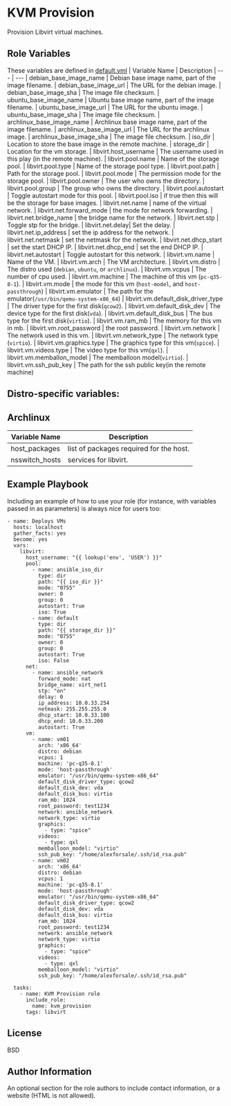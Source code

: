 KVM Provision
=========

Provision Libvirt virtual machines.

Role Variables
--------------

These variables are defined in [default.yml](./defaults/main.yml)
| Variable Name | Description
| --- | ---
| debian_base_image_name | Debian base image name, part of the image filename.
| debian_base_image_url | The URL for the debian image.
| debian_base_image_sha | The image file checksum.
| ubuntu_base_image_name | Ubuntu base image name, part of the image filename.
| ubuntu_base_image_url | The URL for the ubuntu image.
| ubuntu_base_image_sha | The image file checksum.
| archlinux_base_image_name | Archlinux base image name, part of the image filename.
| archlinux_base_image_url | The URL for the archlinux image.
| archlinux_base_image_sha | The image file checksum.
| iso_dir | Location to store the base image in the remote machine.
| storage_dir | Location for the vm storage.
| libvirt.host_username | The username used in this play (in the remote machine).
| libvirt.pool.name | Name of the storage pool.
| libvirt.pool.type | Name of the storage pool type.
| libvirt.pool.path | Path for the storage pool.
| libvirt.pool.mode | The permission mode for the storage pool.
| libvirt.pool.owner | The user who owns the directory.
| libvirt.pool.group | The group who owns the directory.
| libvirt.pool.autostart | Toggle autostart mode for this pool.
| libvirt.pool.iso | <boolean> if true then this will be the storage for base images.
| libvirt.net.name | name of the virtual network.
| libvirt.net.forward_mode | the mode for network forwarding.
| libvirt.net.bridge_name | the bridge name for the network.
| libvirt.net.stp | Toggle stp for the bridge.
| libvirt.net.delay| Set the delay.
| libvirt.net.ip_address | set the ip address for the network.
| libvirt.net.netmask | set the netmask for the network.
| libvirt.net.dhcp_start | set the start DHCP IP.
| libvirt.net.dhcp_end | set the end DHCP IP.
| libvirt.net.autostart | Toggle autostart for this network.
| libvirt.vm.name | Name of the VM.
| libvirt.vm.arch | The VM architecture.
| libvirt.vm.distro | The distro used (`debian`, `ubuntu`, or `archlinux`).
| libvirt.vm.vcpus | The number of cpu used.
| libvirt.vm.machine | The machine of this vm (`pc-q35-8-1`).
| libvirt.vm.mode | the mode for this vm (`host-model`, and `host-passthrough`)
| libvirt.vm.emulator | The path for the emulator(`/usr/bin/qemu-system-x86_64`)
| libvirt.vm.default_disk_driver_type | The driver type for the first disk(`qcow2`).
| libvirt.vm.default_disk_dev | The device type for the first disk(`vda`).
| libvirt.vm.default_disk_bus | The bus type for the first disk(`virtio`).
| libvirt.vm.ram_mb | The memory for this vm in mb.
| libvirt.vm.root_password | the root password.
| libvirt.vm.network | The network used in this vm.
| libvirt.vm.network_type | The network type (`virtio`).
| libvirt.vm.graphics.type | The graphics type for this vm(`spice`).
| libvirt.vm.videos.type | The video type for this vm(`qxl`).
| libvirt.vm.memballon_model | The memballoon model(`virtio`).
| libvirt.vm.ssh_pub_key | The path for the ssh public key(in the remote machine)

Distro-specific variables:
-------------------------

Archlinux
---------
| Variable Name | Description
| --- | ---
| host_packages | list of packages required for the host.
| nsswitch_hosts | services for libvirt.

Example Playbook
----------------

Including an example of how to use your role (for instance, with variables passed in as parameters) is always nice for users too:

    - name: Deploys VMs
      hosts: localhost
      gather_facts: yes
      become: yes
      vars:
        libvirt:
          host_username: "{{ lookup('env', 'USER') }}"
          pool:
            - name: ansible_iso_dir
              type: dir
              path: "{{ iso_dir }}"
              mode: "0755"
              owner: 0
              group: 0
              autostart: True
              iso: True
            - name: default
              type: dir
              path: "{{ storage_dir }}"
              mode: "0755"
              owner: 0
              group: 0
              autostart: True
              iso: False
          net:
            - name: ansible_network
              forward_mode: nat
              bridge_name: virt_net1
              stp: "on"
              delay: 0
              ip_address: 10.0.33.254
              netmask: 255.255.255.0
              dhcp_start: 10.0.33.100
              dhcp_end: 10.0.33.200
              autostart: True
          vm:
            - name: vm01
              arch: 'x86_64'
              distro: debian
              vcpus: 1
              machine: 'pc-q35-8.1'
              mode: 'host-passthrough'
              emulator: "/usr/bin/qemu-system-x86_64"
              default_disk_driver_type: qcow2
              default_disk_dev: vda
              default_disk_bus: virtio
              ram_mb: 1024
              root_password: test1234
              network: ansible_network
              network_type: virtio
              graphics:
                - type: "spice"
              videos:
                - type: qxl
              memballoon_model: "virtio"
              ssh_pub_key: "/home/alexforsale/.ssh/id_rsa.pub"
            - name: vm02
              arch: 'x86_64'
              distro: debian
              vcpus: 1
              machine: 'pc-q35-8.1'
              mode: 'host-passthrough'
              emulator: "/usr/bin/qemu-system-x86_64"
              default_disk_driver_type: qcow2
              default_disk_dev: vda
              default_disk_bus: virtio
              ram_mb: 1024
              root_password: test1234
              network: ansible_network
              network_type: virtio
              graphics:
                - type: "spice"
              videos:
                - type: qxl
              memballoon_model: "virtio"
              ssh_pub_key: "/home/alexforsale/.ssh/id_rsa.pub"

      tasks:
        - name: KVM Provision role
          include_role:
            name: kvm_provision
          tags: libvirt

License
-------

BSD

Author Information
------------------

An optional section for the role authors to include contact information, or a website (HTML is not allowed).
